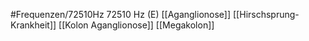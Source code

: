 #Frequenzen/72510Hz
72510 Hz (E)
[[Aganglionose]]
[[Hirschsprung-Krankheit]]
[[Kolon Aganglionose]]
[[Megakolon]]